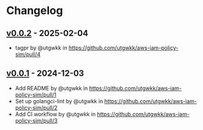 # Changelog

## [v0.0.2](https://github.com/utgwkk/aws-iam-policy-sim/compare/v0.0.1...v0.0.2) - 2025-02-04
- tagpr by @utgwkk in https://github.com/utgwkk/aws-iam-policy-sim/pull/4

## [v0.0.1](https://github.com/utgwkk/aws-iam-policy-sim/commits/v0.0.1) - 2024-12-03
- Add README by @utgwkk in https://github.com/utgwkk/aws-iam-policy-sim/pull/1
- Set up golangci-lint by @utgwkk in https://github.com/utgwkk/aws-iam-policy-sim/pull/2
- Add CI workflow by @utgwkk in https://github.com/utgwkk/aws-iam-policy-sim/pull/3
